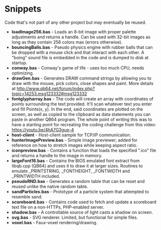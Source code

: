 # Snippets
Code that's not part of any other project but may eventually be reused.

* **loadImage256.bas** - Loads an 8-bit image with proper palette adjustments and returns a handle. Can be used with 32-bit images as long as they contain 256 colors max (errors otherwise).
* **bouncingBalls.bas** - Pseudo physics engine with rubber balls that can be dropped with a mouse click and that interact with each other. A "boing" sound file is embedded in the code and is dumped to disk at startup.
* **conway.bas** - Conway's game of life - uses too much CPU, needs optimizing.
* **drawGen.bas** - Generates DRAW command strings by allowing you to draw with the mouse, pick colors, close shapes and paint. More details at http://www.qb64.net/forum/index.php?topic=14253.msg123332#msg123332 
* **fontglypharray.bas** - The code will create an array with coordinates of points surrounding the text provided. It'll scan whatever text you enter and fill Points(x, y). In the end, said coordinates are plotted on the screen, as well as copied to the clipboard as data statements you can paste in another QB64 program. The whole point of writing this was to have a starting point for recreating the coding challenge from this video: https://youtu.be/4hA7G3gup-4
* **host-client** - Host-client sample for TCP/IP communication.
* **hunterImagePreview.bas** - Simple image previewer; added for reference on how to stretch images while keeping aspect ratio.
* **iconpreview.bas** - Contains a function that loads the specified ".ico" file and returns a handle to the image in memory.
* **largeFont16.bas** - Contains the BIOS emulated font extract from libqb.cpp (QB64) and uses it to draw it at larger sizes. Routines to emulate _PRINTSTRING, _FONTHEIGHT, _FONTWIDTH and _PRINTWIDTH included.
* **pseudoRND.bas** - Generates a random table that can be reset and reused unlike the native random table.
* **sandParticles.bas** - Prototype of a particle system that attempted to resemble sand.
* **scoreboard.bas** - Contains code used to fetch and update a scoreboard text file on a non-HTTPs, PHP-enabled server.
* **shadow.bas** - A controllable source of light casts a shadow on screen.
* **svg.bas** - SVG renderer. Limited, but functional for simple files.
* **voxel.bas** - Faux-voxel rendering/drawing.